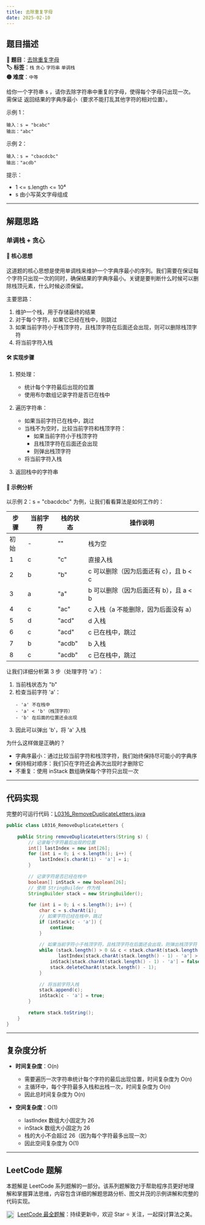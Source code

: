 ```yaml
---
title: 去除重复字母
date: 2025-02-10
---
```


## 题目描述

**🔗 题目**：[去除重复字母](https://leetcode.cn/problems/remove-duplicate-letters/)  
**🏷️ 标签**：`栈` `贪心` `字符串` `单调栈`  
**🟡 难度**：`中等`  

给你一个字符串 s ，请你去除字符串中重复的字母，使得每个字母只出现一次。需保证 返回结果的字典序最小（要求不能打乱其他字符的相对位置）。

示例 1：
```
输入：s = "bcabc"
输出："abc"
```

示例 2：
```
输入：s = "cbacdcbc"
输出："acdb"
```

提示：
- 1 <= s.length <= 10⁴
- s 由小写英文字母组成

---

## 解题思路
### 单调栈 + 贪心

#### 📝 核心思想
这道题的核心思想是使用单调栈来维护一个字典序最小的序列。我们需要在保证每个字符只出现一次的同时，确保结果的字典序最小。关键是要判断什么时候可以删除栈顶元素，什么时候必须保留。

主要思路：
1. 维护一个栈，用于存储最终的结果
2. 对于每个字符，如果它已经在栈中，则跳过
3. 如果当前字符小于栈顶字符，且栈顶字符在后面还会出现，则可以删除栈顶字符
4. 将当前字符入栈

#### 🛠️ 实现步骤
1. 预处理：
   - 统计每个字符最后出现的位置
   - 使用布尔数组记录字符是否已在栈中

2. 遍历字符串：
   - 如果当前字符已在栈中，跳过
   - 当栈不为空时，比较当前字符和栈顶字符：
     - 如果当前字符小于栈顶字符
     - 且栈顶字符在后面还会出现
     - 则弹出栈顶字符
   - 将当前字符入栈

3. 返回栈中的字符串

#### 🧩 示例分析
以示例 2：s = "cbacdcbc" 为例，让我们看看算法是如何工作的：

| 步骤 | 当前字符 | 栈的状态 | 操作说明 |
|-----|---------|---------|---------|
| 初始 | - | "" | 栈为空 |
| 1 | c | "c" | 直接入栈 |
| 2 | b | "b" | c 可以删除（因为后面还有 c），且 b < c |
| 3 | a | "a" | b 可以删除（因为后面还有 b），且 a < b |
| 4 | c | "ac" | c 入栈（a 不能删除，因为后面没有 a） |
| 5 | d | "acd" | d 入栈 |
| 6 | c | "acd" | c 已在栈中，跳过 |
| 7 | b | "acdb" | b 入栈 |
| 8 | c | "acdb" | c 已在栈中，跳过 |

让我们详细分析第 3 步（处理字符 'a'）：

1. 当前栈状态为 "b"
2. 检查当前字符 'a'：
   ```
   - 'a' 不在栈中
   - 'a' < 'b'（栈顶字符）
   - 'b' 在后面的位置还会出现
   ```
3. 因此可以弹出 'b'，将 'a' 入栈

为什么这样做是正确的？
- 字典序最小：通过比较当前字符和栈顶字符，我们始终保持尽可能小的字典序
- 保持相对顺序：我们只在字符还会再次出现时才删除它
- 不重复：使用 inStack 数组确保每个字符只出现一次

---

## 代码实现

完整的可运行代码：[L0316_RemoveDuplicateLetters.java](../src/main/java/L0316_RemoveDuplicateLetters.java)

```java
public class L0316_RemoveDuplicateLetters {
    
    public String removeDuplicateLetters(String s) {
        // 记录每个字符最后出现的位置
        int[] lastIndex = new int[26];
        for (int i = 0; i < s.length(); i++) {
            lastIndex[s.charAt(i) - 'a'] = i;
        }
        
        // 记录字符是否已经在栈中
        boolean[] inStack = new boolean[26];
        // 使用 StringBuilder 作为栈
        StringBuilder stack = new StringBuilder();
        
        for (int i = 0; i < s.length(); i++) {
            char c = s.charAt(i);
            // 如果字符已经在栈中，跳过
            if (inStack[c - 'a']) {
                continue;
            }
            
            // 如果当前字符小于栈顶字符，且栈顶字符在后面还会出现，则弹出栈顶字符
            while (stack.length() > 0 && c < stack.charAt(stack.length() - 1) && 
                   lastIndex[stack.charAt(stack.length() - 1) - 'a'] > i) {
                inStack[stack.charAt(stack.length() - 1) - 'a'] = false;
                stack.deleteCharAt(stack.length() - 1);
            }
            
            // 将当前字符入栈
            stack.append(c);
            inStack[c - 'a'] = true;
        }
        
        return stack.toString();
    }
}
```

---

## 复杂度分析

- **时间复杂度**：O(n)
  - 需要遍历一次字符串统计每个字符的最后出现位置，时间复杂度为 O(n)
  - 主循环中，每个字符最多入栈和出栈一次，时间复杂度为 O(n)
  - 因此总时间复杂度为 O(n)

- **空间复杂度**：O(1)
  - lastIndex 数组大小固定为 26
  - inStack 数组大小固定为 26
  - 栈的大小不会超过 26（因为每个字符最多出现一次）
  - 因此空间复杂度为 O(1)

---

## LeetCode 题解

本题解是 LeetCode 系列题解的一部分。该系列题解致力于帮助程序员更好地理解和掌握算法思维，内容包含详细的解题思路分析、图文并茂的示例讲解和完整的代码实现。

<img src="https://github.githubassets.com/images/modules/logos_page/GitHub-Mark.png" alt="GitHub" width="20" style="vertical-align: middle; margin-right: 5px"> [LeetCode 最全题解](https://github.com/LjyYano/LeetCode)：持续更新中，欢迎 Star ⭐️ 关注，一起探讨算法之美。 